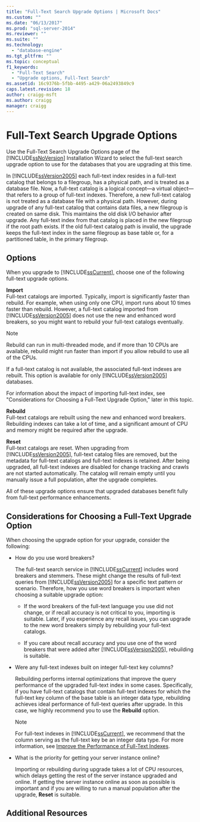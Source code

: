 ```yaml
---
title: "Full-Text Search Upgrade Options | Microsoft Docs"
ms.custom: ""
ms.date: "06/13/2017"
ms.prod: "sql-server-2014"
ms.reviewer: ""
ms.suite: ""
ms.technology: 
  - "database-engine"
ms.tgt_pltfrm: ""
ms.topic: conceptual
f1_keywords: 
  - "Full-Text Search"
  - "Upgrade options, Full-Text Search"
ms.assetid: 16c9376b-5fbb-4495-a429-06a2493849c9
caps.latest.revision: 18
author: craigg-msft
ms.author: craigg
manager: craigg
---
```

# Full-Text Search Upgrade Options
  Use the Full-Text Search Upgrade Options page of the [!INCLUDE[ssNoVersion](../../includes/ssnoversion-md.md)] Installation Wizard to select the full-text search upgrade option to use for the databases that you are upgrading at this time.  
  
 In [!INCLUDE[ssVersion2005](../../includes/ssversion2005-md.md)] each full-text index resides in a full-text catalog that belongs to a filegroup, has a physical path, and is treated as a database file. Now, a full-text catalog is a logical concept—a virtual object—that refers to a group of full-text indexes. Therefore, a new full-text catalog is not treated as a database file with a physical path. However, during upgrade of any full-text catalog that contains data files, a new filegroup is created on same disk. This maintains the old disk I/O behavior after upgrade. Any full-text index from that catalog is placed in the new filegroup if the root path exists. If the old full-text catalog path is invalid, the upgrade keeps the full-text index in the same filegroup as base table or, for a partitioned table, in the primary filegroup.  
  
## Options  
 When you upgrade to [!INCLUDE[ssCurrent](../../includes/sscurrent-md.md)], choose one of the following full-text upgrade options.  
  
 **Import**  
 Full-text catalogs are imported. Typically, import is significantly faster than rebuild. For example, when using only one CPU, import runs about 10 times faster than rebuild. However, a full-text catalog imported from [!INCLUDE[ssVersion2005](../../includes/ssversion2005-md.md)] does not use the new and enhanced word breakers, so you might want to rebuild your full-text catalogs eventually.  
  
> [!NOTE]  
>  Rebuild can run in multi-threaded mode, and if more than 10 CPUs are available, rebuild might run faster than import if you allow rebuild to use all of the CPUs.  
  
 If a full-text catalog is not available, the associated full-text indexes are rebuilt. This option is available for only [!INCLUDE[ssVersion2005](../../includes/ssversion2005-md.md)] databases.  
  
 For information about the impact of importing full-text index, see "Considerations for Choosing a Full-Text Upgrade Option," later in this topic.  
  
 **Rebuild**  
 Full-text catalogs are rebuilt using the new and enhanced word breakers. Rebuilding indexes can take a lot of time, and a significant amount of CPU and memory might be required after the upgrade.  
  
 **Reset**  
 Full-text catalogs are reset. When upgrading from [!INCLUDE[ssVersion2005](../../includes/ssversion2005-md.md)], full-text catalog files are removed, but the metadata for full-text catalogs and full-text indexes is retained. After being upgraded, all full-text indexes are disabled for change tracking and crawls are not started automatically. The catalog will remain empty until you manually issue a full population, after the upgrade completes.  
  
 All of these upgrade options ensure that upgraded databases benefit fully from full-text performance enhancements.  
  
## Considerations for Choosing a Full-Text Upgrade Option  
 When choosing the upgrade option for your upgrade, consider the following:  
  
-   How do you use word breakers?  
  
     The full-text search service in [!INCLUDE[ssCurrent](../../includes/sscurrent-md.md)] includes word breakers and stemmers. These might change the results of full-text queries from [!INCLUDE[ssVersion2005](../../includes/ssversion2005-md.md)] for a specific text pattern or scenario. Therefore, how you use word breakers is important when choosing a suitable upgrade option:  
  
    -   If the word breakers of the full-text language you use did not change, or if recall accuracy is not critical to you, importing is suitable. Later, if you experience any recall issues, you can upgrade to the new word breakers simply by rebuilding your full-text catalogs.  
  
    -   If you care about recall accuracy and you use one of the word breakers that were added after [!INCLUDE[ssVersion2005](../../includes/ssversion2005-md.md)], rebuilding is suitable.  
  
-   Were any full-text indexes built on integer full-text key columns?  
  
     Rebuilding performs internal optimizations that improve the query performance of the upgraded full-text index in some cases. Specifically, if you have full-text catalogs that contain full-text indexes for which the full-text key column of the base table is an integer data type, rebuilding achieves ideal performance of full-text queries after upgrade. In this case, we highly recommend you to use the **Rebuild** option.  
  
    > [!NOTE]  
    >  For full-text indexes in [!INCLUDE[ssCurrent](../../includes/sscurrent-md.md)], we recommend that the column serving as the full-text key be an integer data type. For more information, see [Improve the Performance of Full-Text Indexes](../../relational-databases/indexes/indexes.md).  
  
-   What is the priority for getting your server instance online?  
  
     Importing or rebuilding during upgrade takes a lot of CPU resources, which delays getting the rest of the server instance upgraded and online. If getting the server instance online as soon as possible is important and if you are willing to run a manual population after the upgrade, **Reset** is suitable.  
  
## Additional Resources  
  
